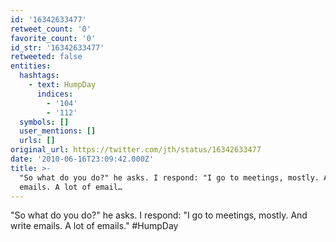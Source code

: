 ```yaml
---
id: '16342633477'
retweet_count: '0'
favorite_count: '0'
id_str: '16342633477'
retweeted: false
entities:
  hashtags:
    - text: HumpDay
      indices:
        - '104'
        - '112'
  symbols: []
  user_mentions: []
  urls: []
original_url: https://twitter.com/jth/status/16342633477
date: '2010-06-16T23:09:42.000Z'
title: >-
  "So what do you do?" he asks. I respond: "I go to meetings, mostly. And write
  emails. A lot of email…
---
```


"So what do you do?" he asks. I respond: "I go to meetings, mostly. And write emails. A lot of emails." #HumpDay